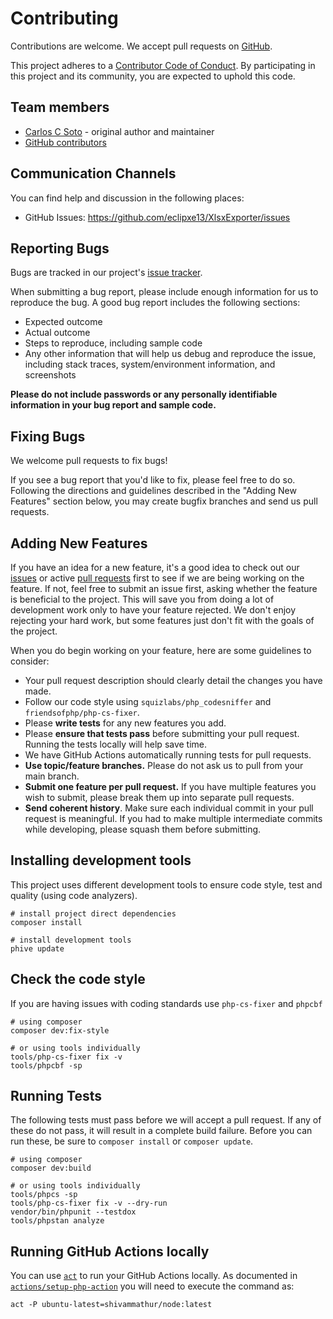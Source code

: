 # Contributing

Contributions are welcome. We accept pull requests on [GitHub](https://github.com/eclipxe13/XlsxExporter).

This project adheres to a
[Contributor Code of Conduct](https://github.com/eclipxe13/XlsxExporter/blob/main/CODE_OF_CONDUCT.md).
By participating in this project and its community, you are expected to uphold this code.

## Team members

* [Carlos C Soto](https://github.com/eclipxe13) - original author and maintainer
* [GitHub contributors](https://github.com/eclipxe13/XlsxExporter/graphs/contributors)

## Communication Channels

You can find help and discussion in the following places:

* GitHub Issues: <https://github.com/eclipxe13/XlsxExporter/issues>

## Reporting Bugs

Bugs are tracked in our project's [issue tracker](https://github.com/eclipxe13/XlsxExporter/issues).

When submitting a bug report, please include enough information for us to reproduce the bug.
A good bug report includes the following sections:

* Expected outcome
* Actual outcome
* Steps to reproduce, including sample code
* Any other information that will help us debug and reproduce the issue, including stack traces, system/environment information, and screenshots

**Please do not include passwords or any personally identifiable information in your bug report and sample code.**

## Fixing Bugs

We welcome pull requests to fix bugs!

If you see a bug report that you'd like to fix, please feel free to do so.
Following the directions and guidelines described in the "Adding New Features"
section below, you may create bugfix branches and send us pull requests.

## Adding New Features

If you have an idea for a new feature, it's a good idea to check out our
[issues](https://github.com/eclipxe13/XlsxExporter/issues) or active
[pull requests](https://github.com/eclipxe13/XlsxExporter/pulls)
first to see if we are being working on the feature.
If not, feel free to submit an issue first, asking whether the feature is beneficial to the project.
This will save you from doing a lot of development work only to have your feature rejected.
We don't enjoy rejecting your hard work, but some features just don't fit with the goals of the project.

When you do begin working on your feature, here are some guidelines to consider:

* Your pull request description should clearly detail the changes you have made.
* Follow our code style using `squizlabs/php_codesniffer` and `friendsofphp/php-cs-fixer`.
* Please **write tests** for any new features you add.
* Please **ensure that tests pass** before submitting your pull request. Running the tests locally will help save time.
* We have GitHub Actions automatically running tests for pull requests.
* **Use topic/feature branches.** Please do not ask us to pull from your main branch.
* **Submit one feature per pull request.** If you have multiple features you wish to submit, please break them up into separate pull requests.
* **Send coherent history**. Make sure each individual commit in your pull request is meaningful. If you had to make multiple intermediate commits while developing, please squash them before submitting.

## Installing development tools

This project uses different development tools to ensure code style, test and quality (using code analyzers).

```shell
# install project direct dependencies
composer install

# install development tools
phive update
```

## Check the code style

If you are having issues with coding standards use `php-cs-fixer` and `phpcbf`

```shell
# using composer
composer dev:fix-style

# or using tools individually
tools/php-cs-fixer fix -v
tools/phpcbf -sp
```

## Running Tests

The following tests must pass before we will accept a pull request.
If any of these do not pass, it will result in a complete build failure.
Before you can run these, be sure to `composer install` or `composer update`.

```shell
# using composer
composer dev:build

# or using tools individually
tools/phpcs -sp
tools/php-cs-fixer fix -v --dry-run
vendor/bin/phpunit --testdox
tools/phpstan analyze
```

## Running GitHub Actions locally

You can use [`act`](https://github.com/nektos/act) to run your GitHub Actions locally.
As documented in [`actions/setup-php-action`](https://github.com/marketplace/actions/setup-php-action#local-testing-setup)
you will need to execute the command as:

```shell
act -P ubuntu-latest=shivammathur/node:latest
```
